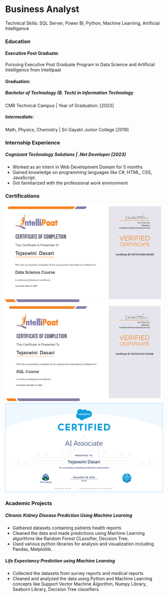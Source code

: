 # Business Analyst
Technical Skills: SQL Server, Power BI, Python, Machine Learning, Artificial Intelligence 

### Education
#### Executive Post Graduate: 
Pursuing Executive Post Graduate Program in Data Science and Artificial Intelligence from Intellipaat
#### Graduation: 
##### Bachelor of Technology (B. Tech) in Information Technology
CMR Technical Campus | Year of Graduation: [2023]
##### Intermediate:
Math, Physics, Chemistry | Sri Gayatri Junior College [2019]

### Internship Experience
##### Cognizant Technology Solutions | .Net Developer [2023]
* Worked as an Intern in Web Development Domain for 5 months
* Gained knowledge on programming languages like C#, HTML, CSS, JavaScript.
* Got familiarized with the professional work environment

### Certifications

<a href="https://example.com">
  <img src="assets/DS.png" alt="Clickable Image">
</a>
<a href="https://example1.com">
  <img src="assets/SQL.png" alt="Clickable Image1">
</a>

<a href="https://example1.com">
  <img src="https://github.com/Tejaswini-dasari/portfolio/blob/main/assets/Cert5477744_AIAssociate_20241218%20(2).pdf" alt="Clickable Image1">
</a>

### Academic Projects
##### Chronic Kidney Disease Prediction Using Machine Learning
* Gathered datasets containing patients health reports
* Cleaned the data and made predictions using Machine Learning algorithms like Random Forest CLassifier, Decision Tree.
* Used various python libraries for analysis and visualization including Pandas, Matplotlib.

##### Life Expectancy Prediction using Machine Learning
* Collected the datasets from survey reports and medical reports
* Cleaned and analyzed the data using Python and Machine Learning concepts like Support Vector Machine Algorithm, Numpy Library, Seaborn Library, Decision Tree classifiers.

